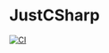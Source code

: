 # JustCSharp
[![CI](https://github.com/ductran95/JustCSharp/actions/workflows/ci.yml/badge.svg)](https://github.com/ductran95/JustCSharp/actions/workflows/ci.yml)
